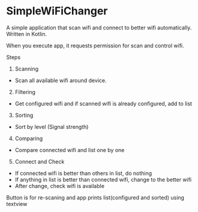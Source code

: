 # SimpleWiFiChanger
A simple application that scan wifi and connect to better wifi automatically.
Written in Kotlin.

When you execute app, it requests permission for scan and control wifi.

Steps
1. Scanning
  - Scan all available wifi around device.
2. Filtering
  - Get configured wifi and if scanned wifi is already configured, add to list
3. Sorting
  - Sort by level (Signal strength)
4. Comparing
  - Compare connected wifi and list one by one
5. Connect and Check
  - If connected wifi is better than others in list, do nothing
  - If anything in list is better than connected wifi, change to the better wifi
  - After change, check wifi is available

Button is for re-scaning and app prints list(configured and sorted) using textview
